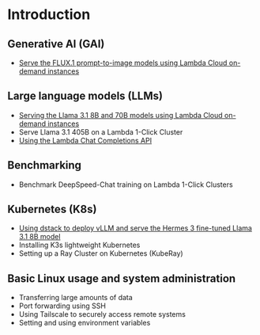 # Introduction

## Generative AI (GAI)

- [Serve the FLUX.1 prompt-to-image models using Lambda Cloud on-demand
  instances](generative-ai/flux-prompt-to-image.md)

## Large language models (LLMs)

- [Serving the Llama 3.1 8B and 70B models using Lambda Cloud on-demand instances](large-language-models/serving-llama-3-1-docker.md)
- Serve Llama 3.1 405B on a Lambda 1-Click Cluster
- [Using the Lambda Chat Completions API](large-language-models/lambda-chat-api.md)

## Benchmarking

- Benchmark DeepSpeed-Chat training on Lambda 1-Click Clusters

## Kubernetes (K8s)

- [Using dstack to deploy vLLM and serve the Hermes 3 fine-tuned Llama 3.1 8B model](kubernetes/dstack-vllm-llama-3-1.md)
- Installing K3s lightweight Kubernetes
- Setting up a Ray Cluster on Kubernetes (KubeRay)

## Basic Linux usage and system administration

- Transferring large amounts of data
- Port forwarding using SSH
- Using Tailscale to securely access remote systems
- Setting and using environment variables
